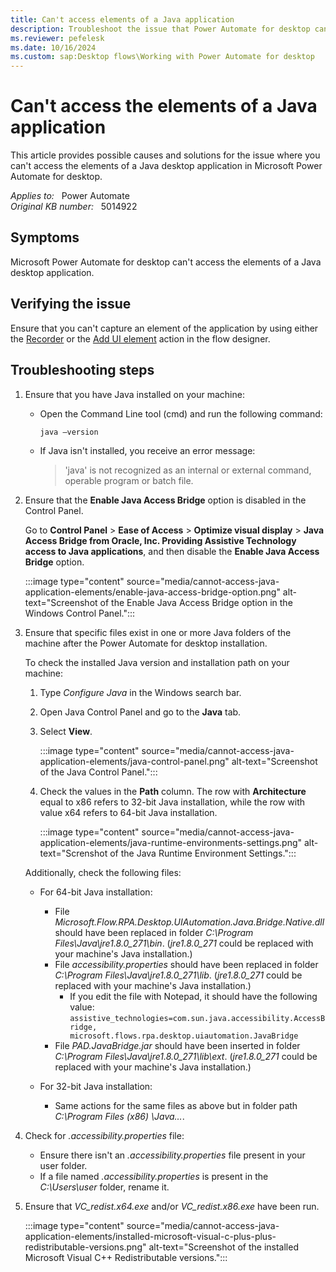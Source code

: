```yaml
---
title: Can't access elements of a Java application
description: Troubleshoot the issue that Power Automate for desktop can't access the elements of a Java desktop application.
ms.reviewer: pefelesk
ms.date: 10/16/2024
ms.custom: sap:Desktop flows\Working with Power Automate for desktop
---
```

# Can't access the elements of a Java application

This article provides possible causes and solutions for the issue where you can't access the elements of a Java desktop application in Microsoft Power Automate for desktop.

_Applies to:_ &nbsp; Power Automate  
_Original KB number:_ &nbsp; 5014922

## Symptoms

Microsoft Power Automate for desktop can't access the elements of a Java desktop application.

## Verifying the issue

Ensure that you can't capture an element of the application by using either the [Recorder](/power-automate/desktop-flows/recording-flow) or the [Add UI element](/power-automate/desktop-flows/ui-elements) action in the flow designer.

## Troubleshooting steps

1. Ensure that you have Java installed on your machine:

   - Open the Command Line tool (cmd) and run the following command:

     ```cmd
     java –version
     ```

   - If Java isn't installed, you receive an error message:

     > 'java' is not recognized as an internal or external command, operable program or batch file.

2. Ensure that the **Enable Java Access Bridge** option is disabled in the Control Panel.

   Go to **Control Panel** > **Ease of Access** > **Optimize visual display** > **Java Access Bridge from Oracle, Inc. Providing Assistive Technology access to Java applications**, and then disable the **Enable Java Access Bridge** option.

   :::image type="content" source="media/cannot-access-java-application-elements/enable-java-access-bridge-option.png" alt-text="Screenshot of the Enable Java Access Bridge option in the Windows Control Panel.":::

3. Ensure that specific files exist in one or more Java folders of the machine after the Power Automate for desktop installation.

   To check the installed Java version and installation path on your machine:

    1. Type _Configure Java_ in the Windows search bar.
    1. Open Java Control Panel and go to the **Java** tab.
    1. Select **View**.

       :::image type="content" source="media/cannot-access-java-application-elements/java-control-panel.png" alt-text="Screenshot of the Java Control Panel.":::

    1. Check the values in the **Path** column. The row with **Architecture** equal to x86 refers to 32-bit Java installation, while the row with value x64 refers to 64-bit Java installation.

       :::image type="content" source="media/cannot-access-java-application-elements/java-runtime-environments-settings.png" alt-text="Screnshot of the Java Runtime Environment Settings.":::

   Additionally, check the following files:

   - For 64-bit Java installation:

     - File _Microsoft.Flow.RPA.Desktop.UIAutomation.Java.Bridge.Native.dll_ should have been replaced in folder _C:\Program Files\Java\jre1.8.0_271\bin_. (_jre1.8.0_271_ could be replaced with your machine's Java installation.)
     - File _accessibility.properties_ should have been replaced in folder _C:\Program Files\Java\jre1.8.0_271\lib_. (_jre1.8.0_271_ could be replaced with your machine's Java installation.)  
       - If you edit the file with Notepad, it should have the following value:  
  `assistive_technologies=com.sun.java.accessibility.AccessBridge, microsoft.flows.rpa.desktop.uiautomation.JavaBridge`
     - File _PAD.JavaBridge.jar_ should have been inserted in folder _C:\Program Files\Java\jre1.8.0_271\lib\ext_. (_jre1.8.0_271_ could be replaced with your machine's Java installation.)

   - For 32-bit Java installation:

     - Same actions for the same files as above but in folder path _C:\Program Files (x86) \Java…_.

4. Check for _.accessibility.properties_ file:

    - Ensure there isn't an _.accessibility.properties_ file present in your user folder.
    - If a file named _.accessibility.properties_ is present in the _C:\Users\user_ folder, rename it.

5. Ensure that _VC_redist.x64.exe_ and/or _VC_redist.x86.exe_ have been run.

   :::image type="content" source="media/cannot-access-java-application-elements/installed-microsoft-visual-c-plus-plus-redistributable-versions.png" alt-text="Screenshot of the installed Microsoft Visual C++ Redistributable versions.":::
